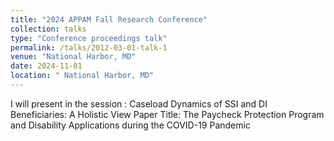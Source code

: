 ```yaml
---
title: "2024 APPAM Fall Research Conference"
collection: talks
type: "Conference proceedings talk"
permalink: /talks/2012-03-01-talk-1
venue: "National Harbor, MD"
date: 2024-11-01
location: " National Harbor, MD"
---
```


I will present in the session : Caseload Dynamics of SSI and DI Beneficiaries: A Holistic View
Paper Title: The Paycheck Protection Program and Disability Applications during the COVID-19 Pandemic  
